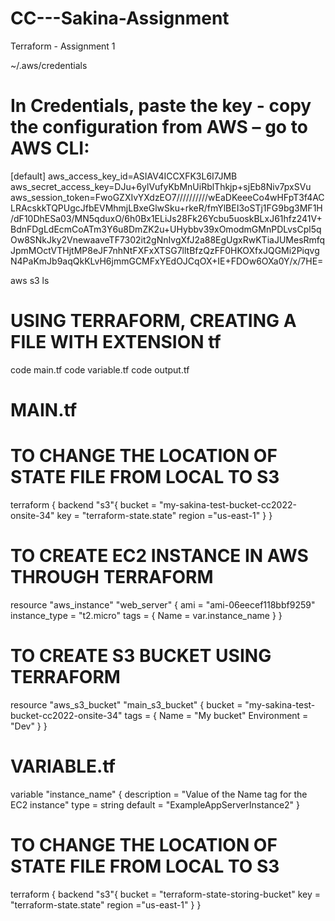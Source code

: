 # CC---Sakina-Assignment
Terraform - Assignment 1


~/.aws/credentials


# In Credentials, paste the key - copy the configuration from AWS – go to AWS CLI:
[default]
aws_access_key_id=ASIAV4ICCXFK3L6I7JMB
aws_secret_access_key=DJu+6ylVufyKbMnUiRblThkjp+sjEb8Niv7pxSVu
aws_session_token=FwoGZXIvYXdzEO7//////////wEaDKeeeCo4wHFpT3f4ACLRAcskkTQPUgcJfbEVMhmjLBxeGlwSku+rkeR/fmYlBEI3oSTj1FG9bg3MF1H/dF10DhESa03/MN5qduxO/6h0Bx1ELiJs28Fk26Ycbu5uoskBLxJ61hfz241V+BdnFDgLdEcmCoATm3Y6u8DmZK2u+UHybbv39xOmodmGMnPDLvsCpl5qOw8SNkJky2VnewaaveTF7302it2gNnIvgXfJ2a88EgUgxRwKTiaJUMesRmfqJpmMOctVTHjtMP8eJF7nhNtFXFxXTSG7lltBfzQzFF0HKOXfxJQGMi2PiqvgN4PaKmJb9aqQkKLvH6jmmGCMFxYEdOJCqOX+IE+FDOw6OXa0Y/x/7HE=


aws s3 ls


# USING TERRAFORM, CREATING A FILE WITH EXTENSION tf
code main.tf
code variable.tf
code output.tf


# MAIN.tf
# TO CHANGE THE LOCATION OF STATE FILE FROM LOCAL TO S3
terraform {
    backend "s3"{
        bucket = "my-sakina-test-bucket-cc2022-onsite-34"
        key = "terraform-state.state"
        region ="us-east-1"
    }
}



# TO CREATE EC2 INSTANCE IN AWS THROUGH TERRAFORM
resource "aws_instance" "web_server" {
  ami          = "ami-06eecef118bbf9259"
  instance_type = "t2.micro"
  tags = {
    Name = var.instance_name
  }
}


# TO CREATE S3 BUCKET USING TERRAFORM 
resource "aws_s3_bucket" "main_s3_bucket" {
  bucket = "my-sakina-test-bucket-cc2022-onsite-34"
  tags = {
    Name        = "My bucket"
    Environment = "Dev"
  }
}



# VARIABLE.tf 
variable "instance_name" {
  description = "Value of the Name tag for the EC2 instance"
  type        = string
  default     = "ExampleAppServerInstance2"
}



# TO CHANGE THE LOCATION OF STATE FILE FROM LOCAL TO S3
terraform {
backend "s3"{
bucket = "terraform-state-storing-bucket"
key = "terraform-state.state"
region ="us-east-1"
}
}


